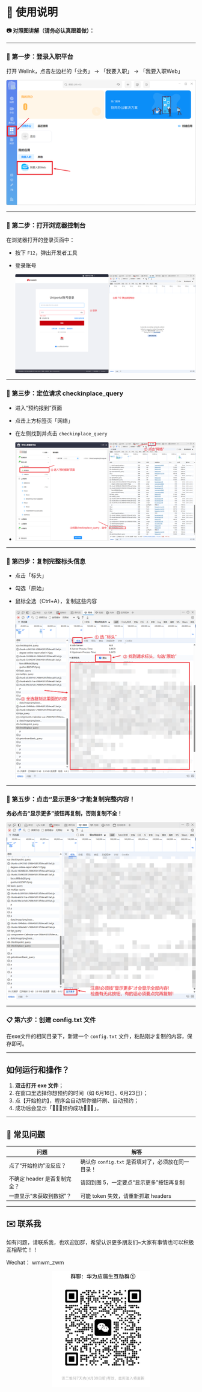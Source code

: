 # 📘 使用说明

#### 📷 对照图讲解（请务必认真跟着做）：

------

### 📍 第一步：登录入职平台

打开 Welink，点击左边栏的「业务」 → 「我要入职」 → 「我要入职Web」

<img src="USAGE\image-20250424191321565.png" alt="image-20250424191321565" style="zoom:50%;" />

------

### 📍 第二步：打开浏览器控制台

在浏览器打开的登录页面中：

- 按下 `F12`，弹出开发者工具

- 登录账号

  <img src="USAGE\image-20250424191343080.png" alt="image-20250424191343080" style="zoom:80%;" />

  

------

### 📍 第三步：定位请求 checkinplace_query

- 进入“预约报到”页面

- 点击上方标签页「网络」

- 在左侧找到并点击 `checkinplace_query`

- <img src="USAGE\image-20250424191408865.png" alt="image-20250424191408865" style="zoom:80%;" />

  

------

### 📍 第四步：复制完整标头信息

- 点击「标头」

- 勾选「原始」

- 鼠标全选（Ctrl+A），复制这些内容

  <img src="USAGE\image-20250424191454737.png" alt="image-20250424191454737" style="zoom:80%;" />

  

------

### 📍 第五步：点击“显示更多”才能复制完整内容！

**务必点击“显示更多”按钮再复制，否则复制不全！**

<img src="USAGE\image-20250424191530987.png" alt="image-20250424191530987" style="zoom:80%;" />

------

### 📋 第六步：创建 config.txt 文件

在exe文件的相同目录下，新建一个 `config.txt` 文件，粘贴刚才复制的内容，保存即可。


------

## 如何运行和操作？

1. **双击打开 exe 文件**；
2. 在窗口里选择你想预约的时间（如 6月16日、6月23日）；
3. 点【开始抢约】，程序会自动帮你循环刷、自动预约；
4. 成功后会显示「🎉🎉🎉预约成功🎉🎉🎉」。

------

## 🔁 常见问题

| 问题                         | 解答                                               |
| ---------------------------- | -------------------------------------------------- |
| 点了“开始抢约”没反应？       | 确认你 `config.txt` 是否填对了，必须放在同一目录！ |
| 不确定 header 是否复制完全？ | 请回到图 5，一定要点“显示更多”按钮再复制           |
| 一直显示“未获取到数据”？     | 可能 token 失效，请重新抓取 headers                |

------

## ✉️ 联系我

如有问题，请联系我，也欢迎加群，希望认识更多朋友们~大家有事情也可以积极互相帮忙！！

Wechat： wmwm_zwm

<p align="center">
  <img src="USAGE/image-20250423222211228.png" width="260" alt="wechat group" />
</p>